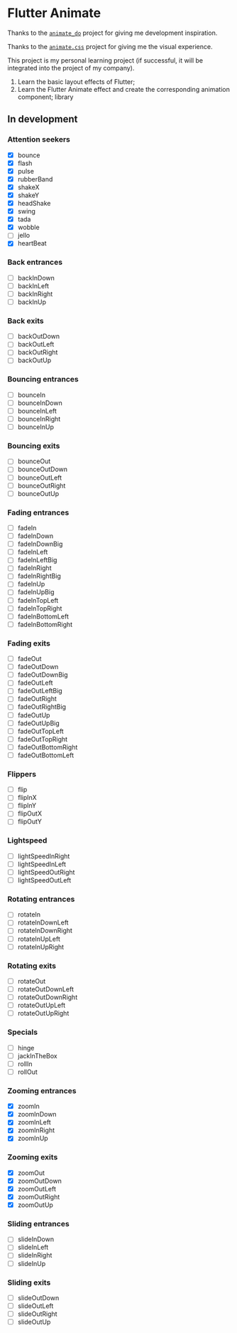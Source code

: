 # Flutter Animate

Thanks to the [`animate_do`](https://github.com/Klerith/animate_do_package) project for giving me development inspiration. 

Thanks to the [`animate.css`](https://github.com/animate-css/animate.css) project for giving me the visual experience.

This project is my personal learning project (if successful, it will be integrated into the project of my company).

1. Learn the basic layout effects of Flutter;
2. Learn the Flutter Animate effect and create the corresponding animation component; library

## In development

### Attention seekers
* [x] bounce
* [x] flash
* [x] pulse
* [x] rubberBand
* [x] shakeX
* [x] shakeY
* [x] headShake
* [x] swing
* [x] tada
* [x] wobble
* [ ] jello
* [x] heartBeat

### Back entrances
* [ ] backInDown
* [ ] backInLeft
* [ ] backInRight
* [ ] backInUp

### Back exits
* [ ] backOutDown
* [ ] backOutLeft
* [ ] backOutRight
* [ ] backOutUp

### Bouncing entrances
* [ ] bounceIn
* [ ] bounceInDown
* [ ] bounceInLeft
* [ ] bounceInRight
* [ ] bounceInUp

### Bouncing exits
* [ ] bounceOut
* [ ] bounceOutDown
* [ ] bounceOutLeft
* [ ] bounceOutRight
* [ ] bounceOutUp

### Fading entrances
* [ ] fadeIn
* [ ] fadeInDown
* [ ] fadeInDownBig
* [ ] fadeInLeft
* [ ] fadeInLeftBig
* [ ] fadeInRight
* [ ] fadeInRightBig
* [ ] fadeInUp
* [ ] fadeInUpBig
* [ ] fadeInTopLeft
* [ ] fadeInTopRight
* [ ] fadeInBottomLeft
* [ ] fadeInBottomRight

### Fading exits
* [ ] fadeOut
* [ ] fadeOutDown
* [ ] fadeOutDownBig
* [ ] fadeOutLeft
* [ ] fadeOutLeftBig
* [ ] fadeOutRight
* [ ] fadeOutRightBig
* [ ] fadeOutUp
* [ ] fadeOutUpBig
* [ ] fadeOutTopLeft
* [ ] fadeOutTopRight
* [ ] fadeOutBottomRight
* [ ] fadeOutBottomLeft

### Flippers
* [ ] flip
* [ ] flipInX
* [ ] flipInY
* [ ] flipOutX
* [ ] flipOutY

### Lightspeed
* [ ] lightSpeedInRight
* [ ] lightSpeedInLeft
* [ ] lightSpeedOutRight
* [ ] lightSpeedOutLeft

### Rotating entrances
* [ ] rotateIn
* [ ] rotateInDownLeft
* [ ] rotateInDownRight
* [ ] rotateInUpLeft
* [ ] rotateInUpRight

### Rotating exits
* [ ] rotateOut
* [ ] rotateOutDownLeft
* [ ] rotateOutDownRight
* [ ] rotateOutUpLeft
* [ ] rotateOutUpRight

### Specials
* [ ] hinge
* [ ] jackInTheBox
* [ ] rollIn
* [ ] rollOut

### Zooming entrances
* [x] zoomIn
* [x] zoomInDown
* [x] zoomInLeft
* [x] zoomInRight
* [x] zoomInUp

### Zooming exits
* [x] zoomOut
* [x] zoomOutDown
* [x] zoomOutLeft
* [x] zoomOutRight
* [x] zoomOutUp

### Sliding entrances
* [ ] slideInDown
* [ ] slideInLeft
* [ ] slideInRight
* [ ] slideInUp

### Sliding exits
* [ ] slideOutDown
* [ ] slideOutLeft
* [ ] slideOutRight
* [ ] slideOutUp

